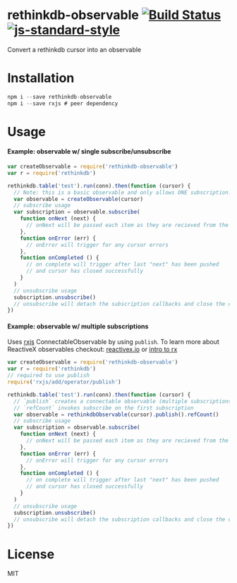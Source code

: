 # rethinkdb-observable [![Build Status](https://travis-ci.org/tjmehta/rethinkdb-observable.svg?branch=master)](https://travis-ci.org/tjmehta/rethinkdb-observable) [![js-standard-style](https://img.shields.io/badge/code%20style-standard-brightgreen.svg?style=flat)](http://standardjs.com/)
Convert a rethinkdb cursor into an observable

# Installation
```js
npm i --save rethinkdb-observable
npm i --save rxjs # peer dependency
```

# Usage
#### Example: observable w/ single subscribe/unsubscribe
```js
var createObservable = require('rethinkdb-observable')
var r = require('rethinkdb')

rethinkdb.table('test').run(conn).then(function (cursor) {
  // Note: this is a basic observable and only allows ONE subscription. for multiple, see example below.
  var observable = createObservable(cursor)
  // subscribe usage
  var subscription = observable.subscribe(
    function onNext (next) {
      // onNext will be passed each item as they are recieved from the cursor
    },
    function onError (err) {
      // onError will trigger for any cursor errors
    },
    function onCompleted () {
      // on complete will trigger after last "next" has been pushed
      // and cursor has closed successfully
    }
  )
  // unsubscribe usage
  subscription.unsubscribe()
  // unsubscribe will detach the subscription callbacks and close the cursor
})
```

#### Example: observable w/ multiple subscriptions
Uses [rxjs](https://github.com/ReactiveX/rxjs) ConnectableObservable by using `publish`.
To learn more about ReactiveX observables checkout: [reactivex.io](http://reactivex.io) or [intro to rx](https://gist.github.com/staltz/868e7e9bc2a7b8c1f754)
```js
var createObservable = require('rethinkdb-observable')
var r = require('rethinkdb')
// required to use publish
require('rxjs/add/operator/publish')

rethinkdb.table('test').run(conn).then(function (cursor) {
  // `publish` creates a connectable observable (multiple subscriptions)
  // `refCount` invokes subscribe on the first subscription
  var observable = rethinkdbObservable(cursor).publish().refCount()
  // subscribe usage
  var subscription = observable.subscribe(
    function onNext (next) {
      // onNext will be passed each item as they are recieved from the cursor
    },
    function onError (err) {
      // onError will trigger for any cursor errors
    },
    function onCompleted () {
      // on complete will trigger after last "next" has been pushed
      // and cursor has closed successfully
    }
  )
  // unsubscribe usage
  subscription.unsubscribe()
  // unsubscribe will detach the subscription callbacks and close the cursor
})
```


# License
MIT
